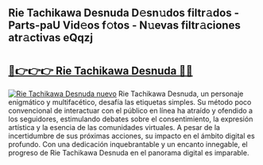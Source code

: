 ## Rie Tachikawa Desnuda D𝚎sn𝚞dos filtr𝚊dos - Parts-paU Vid𝚎os f𝚘tos - N𝚞evas filtr𝚊ciones atr𝚊ctivas eQqzj

# <h2><a href="http://mb5pz4.tromn.icu/?c=Rie+Tachikawa+Desnuda">🔗👉👉👉 Rie Tachikawa Desnuda 🔗🔗</a></h2>

[![Rie Tachikawa Desnuda nuevo](https://i.imgur.com/pEAQMta.gif)](http://mb5pz4.tromn.icu/?c=Rie+Tachikawa+Desnuda)
Rie Tachikawa Desnuda, un personaje enigmático y multifacético, desafía las etiquetas simples. Su método poco convencional de interactuar con el público en línea ha atraído y ofendido a los seguidores, estimulando debates sobre el consentimiento, la expresión artística y la esencia de las comunidades virtuales. A pesar de la incertidumbre de sus próximas acciones, su impacto en el ámbito digital es profundo. Con una dedicación inquebrantable y un encanto innegable, el progreso de Rie Tachikawa Desnuda en el panorama digital es imparable.
